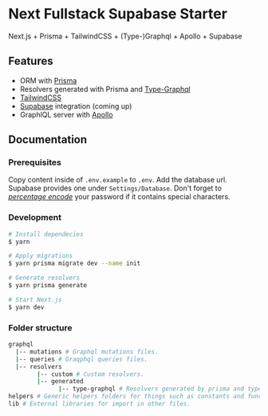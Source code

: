 # Next Fullstack Supabase Starter
Next.js + Prisma + TailwindCSS + (Type-)Graphql + Apollo + Supabase

## Features
- ORM with [Prisma](https://www.prisma.io/)
- Resolvers generated with Prisma and [Type-Graphql](https://typegraphql.com/)
- [TailwindCSS](https://tailwindcss.com/)
- [Supabase](https://supabase.com/) integration (coming up)
- GraphlQL server with [Apollo](https://www.apollographql.com/)

## Documentation
### Prerequisites
Copy content inside of `.env.example` to `.env`.
Add the database url. Supabase provides one under `Settings/Database`. Don't forget to [_percentage encode_](https://developer.mozilla.org/en-US/docs/Glossary/percent-encoding) your password if it contains special characters.

### Development
```bash
# Install dependecies
$ yarn

# Apply migrations
$ yarn prisma migrate dev --name init

# Generate resolvers
$ yarn prisma generate

# Start Next.js
$ yarn dev
```

### Folder structure
```bash
graphql
  |-- mutations # Graphql mutations files.
  |-- queries # Graqphql queries files.
  |-- resolvers
        |-- custom # Custom resolvers.
        |-- generated
              |-- type-graphql # Resolvers generated by prisma and type-graphql
helpers # Generic helpers folders for things such as constants and function to be re-used throughout the project.
lib # External libraries for import in other files.
```